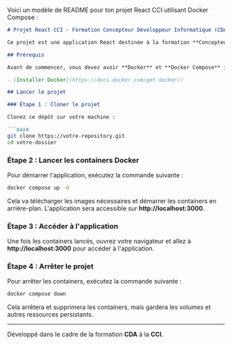Voici un modèle de README pour ton projet React CCI utilisant Docker Compose :

```markdown
# Projet React CCI - Formation Concepteur Développeur Informatique (CDA)

Ce projet est une application React destinée à la formation **Concepteur Développeur Informatique (CDA)** à la **CCI**. Il utilise **Docker Compose** pour faciliter la gestion des containers.

## Prérequis

Avant de commencer, vous devez avoir **Docker** et **Docker Compose** installés sur votre machine.

- [Installer Docker](https://docs.docker.com/get-docker/)

## Lancer le projet

### Étape 1 : Cloner le projet

Clonez ce dépôt sur votre machine :

```bash
git clone https://votre-repository.git
cd votre-dossier
```

### Étape 2 : Lancer les containers Docker

Pour démarrer l'application, exécutez la commande suivante :

```bash
docker compose up -d
```

Cela va télécharger les images nécessaires et démarrer les containers en arrière-plan. L'application sera accessible sur **http://localhost:3000**.

### Étape 3 : Accéder à l'application

Une fois les containers lancés, ouvrez votre navigateur et allez à **http://localhost:3000** pour accéder à l'application.

### Étape 4 : Arrêter le projet

Pour arrêter les containers, exécutez la commande suivante :

```bash
docker compose down
```

Cela arrêtera et supprimera les containers, mais gardera les volumes et autres ressources persistants.

---
Développé dans le cadre de la formation **CDA** à la **CCI**.
```